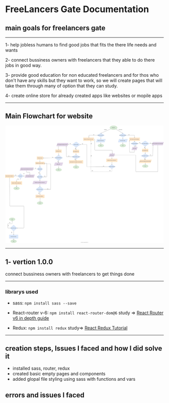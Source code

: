 FreeLancers Gate Documentation
=================

## main goals for freelancers gate
---------------

1- help jobless humans to find good jobs that fits the there life needs and wants

2- connect bussiness owners with freelancers that they able to do there jobs in good way.

3- provide good education for non educated freelancers and for thos who don't have any skills but they want to work, so we will create pages that will take them through many of option that they can study.

4- create online store for already created apps like websites or mopile apps

-------

Main Flowchart for website
-------
![main](./WebsiteFlowChart/generalSiteFlowChartDesigin.dio.svg)

-------
## 1- vertion 1.0.0

connect bussiness owners with freelancers to get things done

-------




### librarys used
 * sass: `npm install sass --save`
 
 * React-router v-6: `npm install react-router-dom@6` study =>  [React Router v6 in depth guide](https://www.youtube.com/watch?v=0cSVuySEB0A)

 * Redux: `npm install redux` study=> [React Redux Tutorial](https://www.youtube.com/watch?v=CVpUuw9XSjY)
----

## creation steps, Issues I faced and how I did solve it
 
 - installed sass, router, redux
 - created basic empty pages and components
 - added glopal file styling using sass with functions and vars

## errors and issues I faced














